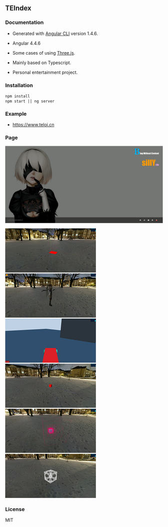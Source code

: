 ## TEIndex

### Documentation

- Generated with [Angular CLI](https://github.com/angular/angular-cli) version 1.4.6.

- Angular 4.4.6

- Some cases of using [Three.js](https://github.com/mrdoob/three.js).

- Mainly based on Typescript.

- Personal entertainment project.

### Installation

    npm install
    npm start || ng server

### Example
- https://www.teloi.cn

### Page
![index](md/main.png)
<!-- ![alt tag](md/blog.png)![alt tag](md/sample.png) -->
![alt tag](md/sample-viewer.png) ![alt tag](md/sample-viewer-mmd.png) ![alt tag](md/sample-viewer-ammo.png)
![alt tag](md/sample-viewer-cannon.png) ![alt tag](md/sample-viewer-octree.png) ![alt tag](md/sample-viewer-csg.png)

### License
MIT